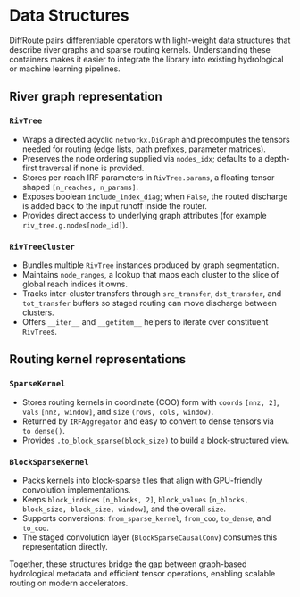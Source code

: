 # Data Structures

DiffRoute pairs differentiable operators with light-weight data structures that describe river graphs and sparse routing kernels. Understanding these containers makes it easier to integrate the library into existing hydrological or machine learning pipelines.

## River graph representation

### `RivTree`

- Wraps a directed acyclic `networkx.DiGraph` and precomputes the tensors needed for routing (edge lists, path prefixes, parameter matrices).
- Preserves the node ordering supplied via `nodes_idx`; defaults to a depth-first traversal if none is provided.
- Stores per-reach IRF parameters in `RivTree.params`, a floating tensor shaped `[n_reaches, n_params]`.
- Exposes boolean `include_index_diag`; when `False`, the routed discharge is added back to the input runoff inside the router.
- Provides direct access to underlying graph attributes (for example `riv_tree.g.nodes[node_id]`).

### `RivTreeCluster`

- Bundles multiple `RivTree` instances produced by graph segmentation.
- Maintains `node_ranges`, a lookup that maps each cluster to the slice of global reach indices it owns.
- Tracks inter-cluster transfers through `src_transfer`, `dst_transfer`, and `tot_transfer` buffers so staged routing can move discharge between clusters.
- Offers `__iter__` and `__getitem__` helpers to iterate over constituent `RivTree`s.

## Routing kernel representations

### `SparseKernel`

- Stores routing kernels in coordinate (COO) form with `coords` `[nnz, 2]`, `vals` `[nnz, window]`, and `size` `(rows, cols, window)`.
- Returned by `IRFAggregator` and easy to convert to dense tensors via `to_dense()`.
- Provides `.to_block_sparse(block_size)` to build a block-structured view.

### `BlockSparseKernel`

- Packs kernels into block-sparse tiles that align with GPU-friendly convolution implementations.
- Keeps `block_indices` `[n_blocks, 2]`, `block_values` `[n_blocks, block_size, block_size, window]`, and the overall `size`.
- Supports conversions: `from_sparse_kernel`, `from_coo`, `to_dense`, and `to_coo`.
- The staged convolution layer (`BlockSparseCausalConv`) consumes this representation directly.

Together, these structures bridge the gap between graph-based hydrological metadata and efficient tensor operations, enabling scalable routing on modern accelerators.
